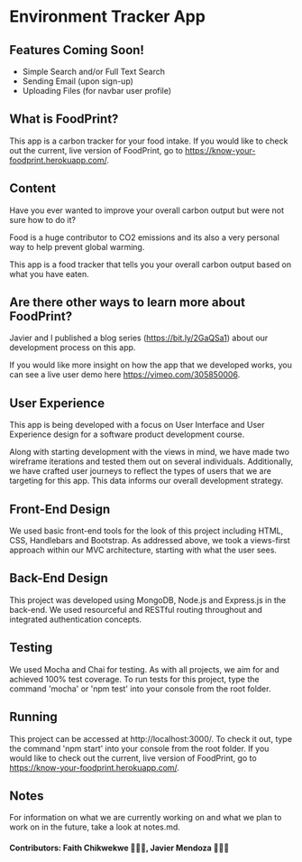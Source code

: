 # Environment Tracker App

## Features Coming Soon!
- Simple Search and/or Full Text Search
- Sending Email (upon sign-up)
- Uploading Files (for navbar user profile)

## What is FoodPrint?
This app is a carbon tracker for your food intake. If you would like to check out the current, live version of FoodPrint, go to https://know-your-foodprint.herokuapp.com/.

## Content
Have you ever wanted to improve your overall carbon output but were not sure how to do it?

Food is a huge contributor to CO2 emissions and its also a very personal way to help prevent global warming.

This app is a food tracker that tells you your overall carbon output based on what you have eaten.


## Are there other ways to learn more about FoodPrint?
Javier and I published a blog series (https://bit.ly/2GaQSa1) about our development process on this app.

If you would like more insight on how the app that we developed works, you can see a live user demo here https://vimeo.com/305850006.

## User Experience
This app is being developed with a focus on User Interface and User Experience design for a software product development course.

Along with starting development with the views in mind, we have made two wireframe iterations and tested them out on several individuals. Additionally, we have crafted user journeys to reflect the types of users that we are targeting for this app. This data informs our overall development strategy.

## Front-End Design
We used basic front-end tools for the look of this project including HTML, CSS, Handlebars and Bootstrap. As addressed above, we took a views-first approach within our MVC architecture, starting with what the user sees.

## Back-End Design
This project was developed using MongoDB, Node.js and Express.js in the back-end. We used resourceful and RESTful routing throughout and integrated authentication concepts.

## Testing
We used Mocha and Chai for testing. As with all projects, we aim for and achieved 100% test coverage. To run tests for this project, type the command 'mocha' or 'npm test' into your console from the root folder.

## Running
This project can be accessed at http://localhost:3000/. To check it out, type the command 'npm start' into your console from the root folder. If you would like to check out the current, live version of FoodPrint, go to https://know-your-foodprint.herokuapp.com/.

## Notes
For information on what we are currently working on and what we plan to work on in the future, take a look at notes.md.

#### Contributors: Faith Chikwekwe 👩🏾‍💻, Javier Mendoza 👨🏽‍💻
